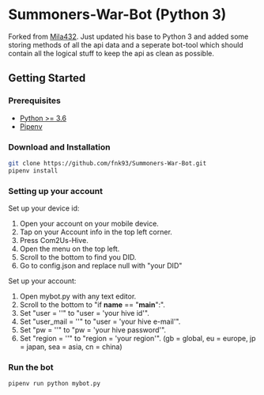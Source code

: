 # Summoners-War-Bot (Python 3)

Forked from [Mila432](https://github.com/Mila432/Summoners-War-Bot). Just updated his base to Python 3 and added some storing methods of all the api data and a seperate bot-tool
which should contain all the logical stuff to keep the api as clean as possible.

## Getting Started

### Prerequisites

* [Python >= 3.6](https://www.python.org/downloads/)
* [Pipenv](https://github.com/pypa/pipenv)

### Download and Installation

```bash
git clone https://github.com/fnk93/Summoners-War-Bot.git
pipenv install
```

### Setting up your account

Set up your device id:

1. Open your account on your mobile device.
2. Tap on your Account info in the top left corner.
3. Press Com2Us-Hive.
4. Open the menu on the top left.
5. Scroll to the bottom to find you DID.
6. Go to config.json and replace null with "your DID"

Set up your account:

1. Open mybot.py with any text editor.
2. Scroll to the bottom to "if __name__ == "__main__":".
3. Set "user = ''" to "user = 'your hive id'".
4. Set "user_mail = ''" to "user = 'your hive e-mail'".
5. Set "pw = ''" to "pw = 'your hive password'".
6. Set "region = ''" to "region = 'your region'". (gb = global, eu = europe, jp = japan, sea = asia, cn = china)

### Run the bot

```bash
pipenv run python mybot.py
```